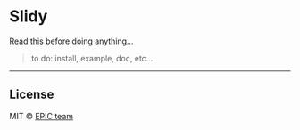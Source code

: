 # Slidy

[Read this](http://shouldiuseacarousel.com/) before doing anything…

> to do: install, example, doc, etc…

-----

## License

MIT © [EPIC team](http://epic.net)
